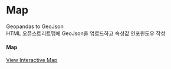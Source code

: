 # Map
Geopandas to GeoJson<br>
HTML 오픈스트리트맵에 GeoJson을 업로드하고 속성값 인포윈도우 작성<br>

#### Map
[View Interactive Map](https://jinuew.github.io/webinfo/assets/interactive.html) 


